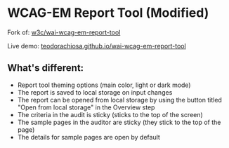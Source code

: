 # WCAG-EM Report Tool (Modified)

Fork of: [w3c/wai-wcag-em-report-tool](https://github.com/w3c/wai-wcag-em-report-tool)

Live demo: [teodorachiosa.github.io/wai-wcag-em-report-tool](https://teodorachiosa.github.io/wai-wcag-em-report-tool/)

## What's different: 
- Report tool theming options (main color, light or dark mode)
- The report is saved to local storage on input changes
- The report can be opened from local storage by using the button titled "Open from local storage" in the Overview step
- The criteria in the audit is sticky (sticks to the top of the screen)
- The sample pages in the auditor are sticky (they stick to the top of the page)
- The details for sample pages are open by default
